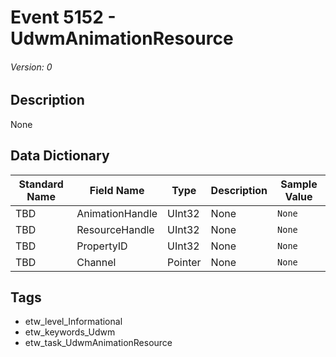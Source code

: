 # Event 5152 - UdwmAnimationResource
###### Version: 0

## Description
None

## Data Dictionary
|Standard Name|Field Name|Type|Description|Sample Value|
|---|---|---|---|---|
|TBD|AnimationHandle|UInt32|None|`None`|
|TBD|ResourceHandle|UInt32|None|`None`|
|TBD|PropertyID|UInt32|None|`None`|
|TBD|Channel|Pointer|None|`None`|

## Tags
* etw_level_Informational
* etw_keywords_Udwm
* etw_task_UdwmAnimationResource